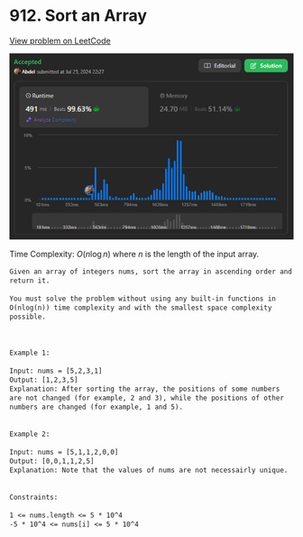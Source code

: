# 912. Sort an Array

[View problem on LeetCode](https://leetcode.com/problems/sort-an-array/)

![Submission](image.png)

Time Complexity: $O(n \log n)$ where $n$ is the length of the input array.

```
Given an array of integers nums, sort the array in ascending order and return it.

You must solve the problem without using any built-in functions in O(nlog(n)) time complexity and with the smallest space complexity possible.



Example 1:

Input: nums = [5,2,3,1]
Output: [1,2,3,5]
Explanation: After sorting the array, the positions of some numbers are not changed (for example, 2 and 3), while the positions of other numbers are changed (for example, 1 and 5).


Example 2:

Input: nums = [5,1,1,2,0,0]
Output: [0,0,1,1,2,5]
Explanation: Note that the values of nums are not necessairly unique.


Constraints:

1 <= nums.length <= 5 * 10^4
-5 * 10^4 <= nums[i] <= 5 * 10^4
```
